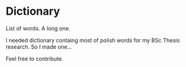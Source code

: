 Dictionary
==========

List of words. A long one.

I needed dictionary containg most of polish words for my BSc Thesis research.
So I made one... 

Feel free to contribute.
